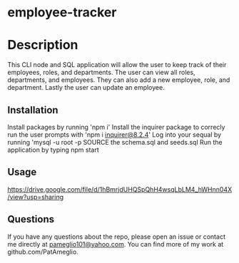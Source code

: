 # employee-tracker

# Description

This CLI node and SQL application will allow the user to keep track of their employees, roles, and departments.
The user can view all roles, departments, and employees. They can also add a new employee, role, and department. 
Lastly the user can update an employee. 

## Installation

Install packages by running 'npm i'
Install the inquirer package to correcly run the user prompts with 'npm i inquirer@8.2.4'
Log into your sequal by running 'mysql -u root -p
SOURCE the schema.sql and seeds.sql
Run the application by typing npm start

## Usage

https://drive.google.com/file/d/1hBmrjdUHQSpQhH4wsqLbLM4_hWHnn04X/view?usp=sharing

## Questions

If you have any questions about the repo, please open an issue or contact me directly at pameglio101@yahoo.com. You can find more of my work at github.com/PatAmeglio.
